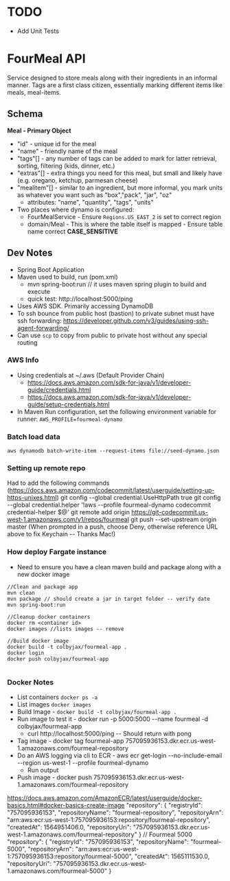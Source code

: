 # TODO
- Add Unit Tests


# FourMeal API
Service designed to store meals along with their ingredients in an informal manner.  Tags are a first class citizen, 
essentially marking different items like meals, meal-items.

## Schema
**Meal - Primary Object**
* "id" - unique id for the meal
* "name" - friendly name of the meal
* "tags"[] - any number of tags can be added to mark for latter retrieval, sorting, filtering (kids, dinner, etc.)
* "extras"[] - extra things you need for this meal, but small and likely have (e.g. oregano, ketchup, parmesan cheese)
* "mealitem"[] -  similar to an ingredient, but more informal, you mark units as whatever you want 
             such as "box","pack", "jar", "oz"
  * attributes: "name", "quantity", "tags", "units"
* Two places where dynamo is configured:
  - FourMealService - Ensure `Regions.US_EAST_2` is set to correct region
  - domain/Meal - This is where the table itself is mapped - Ensure table name correct **CASE_SENSITIVE**
 
            

## Dev Notes
* Spring Boot Application
* Maven used to build, run (pom.xml)
  - mvn spring-boot:run // it uses maven spring plugin to build and execute
  - quick test: http://localhost:5000/ping
* Uses AWS SDK.  Primarily accessing DynamoDB
* To ssh bounce from public host (bastion) to private subnet must have ssh forwarding:
https://developer.github.com/v3/guides/using-ssh-agent-forwarding/
* Can use `scp` to copy from public to private host without any special routing

### AWS Info
* Using credentials at ~/.aws (Default Provider Chain)
  * https://docs.aws.amazon.com/sdk-for-java/v1/developer-guide/credentials.html
  * https://docs.aws.amazon.com/sdk-for-java/v1/developer-guide/setup-credentials.html
* In Maven Run configuration, set the following environment variable for runner:
  `AWS_PROFILE=fourmeal-dynamo`

### Batch load data 
`aws dynamodb batch-write-item --request-items file://seed-dynamo.json`

### Setting up remote repo
Had to add the following commands (https://docs.aws.amazon.com/codecommit/latest/userguide/setting-up-https-unixes.html)
git config --global credential.UseHttpPath true
git config --global credential.helper '!aws --profile fourmeal-dynamo codecommit credential-helper $@'
git remote add origin https://git-codecommit.us-west-1.amazonaws.com/v1/repos/fourmeal
git push --set-upstream origin master
(When prompted in a push, choose Deny, otherwise reference URL above to fix Keychain -- Thanks Mac!)

### How deploy Fargate instance
* Need to ensure you have a clean maven build and package along with a new docker image
```
//Clean and package app
mvn clean
mvn package // should create a jar in target folder -- verify date
mvn spring-boot:run

//Cleanup docker containers
docker rm <container id>
docker images //lists images -- remove

//Build docker image
docker build -t colbyjax/fourmeal-app .
docker login
docker push colbyjax/fourmeal-app


```
### Docker Notes
* List containers `docker ps -a`
* List images `docker images`
* Build Image - `docker build -t colbyjax/fourmeal-app .`
* Run image to test it - docker run -p 5000:5000 --name fourmeal -d colbyjax/fourmeal-app
  - curl http://localhost:5000/ping -- Should return with pong
* Tag image - docker tag fourmeal-app 757095936153.dkr.ecr.us-west-1.amazonaws.com/fourmeal-repository
* Do an AWS logging via cli to ECR - aws ecr get-login --no-include-email --region us-west-1 --profile fourmeal-dynamo
  * Run output
* Push image - docker push 757095936153.dkr.ecr.us-west-1.amazonaws.com/fourmeal-repository

https://docs.aws.amazon.com/AmazonECR/latest/userguide/docker-basics.html#docker-basics-create-image
"repository": {
        "registryId": "757095936153",
        "repositoryName": "fourmeal-repository",
        "repositoryArn": "arn:aws:ecr:us-west-1:757095936153:repository/fourmeal-repository",
        "createdAt": 1564951406.0,
        "repositoryUri": "757095936153.dkr.ecr.us-west-1.amazonaws.com/fourmeal-repository"
    }
// Fourmeal 5000
 "repository": {
        "registryId": "757095936153",
        "repositoryName": "fourmeal-5000",
        "repositoryArn": "arn:aws:ecr:us-west-1:757095936153:repository/fourmeal-5000",
        "createdAt": 1565111530.0,
        "repositoryUri": "757095936153.dkr.ecr.us-west-1.amazonaws.com/fourmeal-5000"
    }
